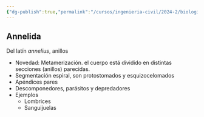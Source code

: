 ```yaml
---
{"dg-publish":true,"permalink":"/cursos/ingenieria-civil/2024-2/biologia-de-organismos-y-comunidades/1-origen-de-la-vida-y-diversidad-de-organismos/1-5-diversidad-de-animales/el-reino-animalia/2-subreino-eumetazoa/2-bilateria/1-superfilo-protostomia/1-supergrupo-lophotrochozoa/3-filo-annelida/filo-annelida/","tags":["P1BIO110C","C2BIO110C"]}
---
```


## Annelida

Del latín _annelius_, anillos

- Novedad: Metamerización. el cuerpo está dividido en distintas secciones (anillos) parecidas.
- Segmentación espiral, son protostomados y esquizocelomados
- Apéndices pares
- Descomponedores, parásitos y depredadores
- Ejemplos
	- Lombrices
	- Sanguijuelas
